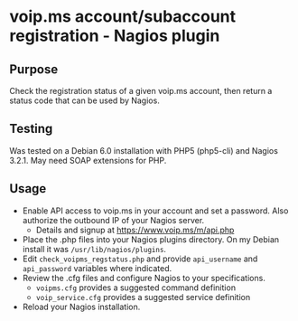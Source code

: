 # voip.ms account/subaccount registration - Nagios plugin

## Purpose
Check the registration status of a given voip.ms account, then return a status code that can be used by Nagios.

## Testing
Was tested on a Debian 6.0 installation with PHP5 (php5-cli) and Nagios 3.2.1. May need SOAP extensions for PHP.

## Usage
* Enable API access to voip.ms in your account and set a password. Also authorize the outbound IP of your Nagios server.
	* Details and signup at https://www.voip.ms/m/api.php
* Place the .php files into your Nagios plugins directory. On my Debian install it was `/usr/lib/nagios/plugins`.
* Edit `check_voipms_regstatus.php` and provide `api_username` and `api_password` variables where indicated.
* Review the .cfg files and configure Nagios to your specifications. 
	* `voipms.cfg` provides a suggested command definition
	* `voip_service.cfg` provides a suggested service definition
* Reload your Nagios installation. 

